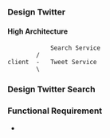 ### Design Twitter
#### High Architecture
```	
			Search Service
		/
client 	-	Tweet Service
		\	
```

### Design Twitter Search
### Functional Requirement
- 
<!--stackedit_data:
eyJoaXN0b3J5IjpbNjAyMTk3NzQ1LC05Mzk4MTM2NzZdfQ==
-->